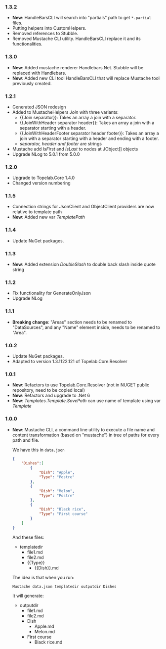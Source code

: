 ### 1.3.2

- **New**: HandleBarsCLI will search into "partials" path to get `*.partial` files.
- Putting helpers into CustomHelpers.
- Removed references to Stubble.
- Removed Mustache CLI utility. HandleBarsCLI replace it and its functionalities.

### 1.3.0

- **New**: Added mustache renderer Handlebars.Net. Stubble will be replaced with Handlebars.
- **New**: Added new CLI tool HandleBarsCLI that will replace Mustache tool previously created.

### 1.2.1

- Generated JSON redesign
- Added to MustacheHelpers *Join* with three variants:
  - {{Join separator}}: Takes an array a join with a separator.
  - {{JoinWithHeader separator header}}: Takes an array a join with a separator starting with a header.
  - {{JoinWithHeaderFooter separator header footer}}: Takes an array a join with a separator starting with a header and ending with a footer.
  - *separator, header and footer* are strings
- Mustache add *IsFirst* and *IsLast* to nodes at JObject[] objects
- Upgrade NLog to 5.0.1 from 5.0.0

### 1.2.0

- Upgrade to Topelab.Core 1.4.0
- Changed version numbering

### 1.1.5

- Connection strings for JsonClient and ObjectClient providers are now relative to template path
- **New**: Added new var *TemplatePath*

### 1.1.4

- Update NuGet packages.

### 1.1.3

- **New**: Added extension *DoubleSlash* to double back slash inside quote string


### 1.1.2

- Fix functionality for GenerateOnlyJson
- Upgrade NLog

### 1.1.1

- **Breaking change**: "Areas" section needs to be renamed to "DataSources", and any "Name" element inside, needs to be renamed to "Area".

### 1.0.2

- Update NuGet packages.
- Adapted to version 1.3.1122.121 of Topelab.Core.Resolver

### 1.0.1

- **New**: Refactors to use Topelab.Core.Resolver (not in NUGET public repository, need to be copied local)
- **New**: Refactors and upgrade to .Net 6
- **New**: *Templates.Template.SavePath* can use name of template using var *Template*

### 1.0.0

- **New**: Mustache CLI, a command line utility to execute a file name and content transformation (based on "mustache") in tree of paths for every path and file.

    We have this in `data.json`

    ```json
    {
        "Dishes":[
            {
                "Dish": "Apple",
                "Type": "Postre"
            },
            {
                "Dish": "Melon",
                "Type": "Postre"
            },
            {
                "Dish": "Black rice",
                "Type": "First course"
            }
        ]
    }
    ```

    And these files:

    - templatedir
        - file1.md
        - file2.md
        - {{Type}}
            - {{Dish}}.md


    The idea is that when you run:
    ```cmd
    Mustache data.json templatedir outputdir Dishes
    ```

    It will generate:

    - outputdir
        - file1.md
        - file2.md
        - Dish
            - Apple.md
            - Melon.md
        - First course
            - Black rice.md


